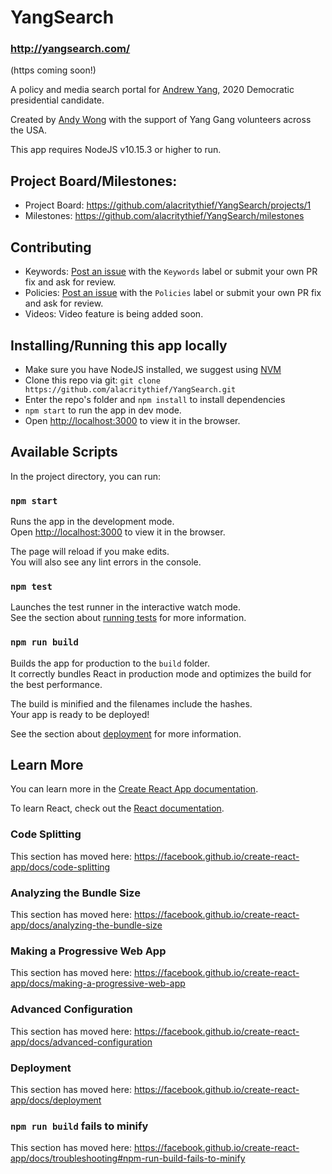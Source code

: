 # YangSearch
### http://yangsearch.com/
(https coming soon!)

A policy and media search portal for [Andrew Yang](https://www.yang2020.com/), 2020 Democratic presidential candidate.

Created by [Andy Wong](https://github.com/alacritythief) with the support of Yang Gang volunteers across the USA.

This app requires NodeJS v10.15.3 or higher to run.

## Project Board/Milestones:
* Project Board: https://github.com/alacritythief/YangSearch/projects/1
* Milestones: https://github.com/alacritythief/YangSearch/milestones

## Contributing
* Keywords: [Post an issue](https://github.com/alacritythief/YangSearch/issues) with the `Keywords` label or submit your own PR fix and ask for review.
* Policies: [Post an issue](https://github.com/alacritythief/YangSearch/issues) with the `Policies` label or submit your own PR fix and ask for review.
* Videos: Video feature is being added soon.

## Installing/Running this app locally

* Make sure you have NodeJS installed, we suggest using [NVM](https://github.com/nvm-sh/nvm)
* Clone this repo via git: `git clone https://github.com/alacritythief/YangSearch.git`
* Enter the repo's folder and `npm install` to install dependencies 
* `npm start` to run the app in dev mode.
* Open [http://localhost:3000](http://localhost:3000) to view it in the browser.

## Available Scripts

In the project directory, you can run:

### `npm start`

Runs the app in the development mode.<br>
Open [http://localhost:3000](http://localhost:3000) to view it in the browser.

The page will reload if you make edits.<br>
You will also see any lint errors in the console.

### `npm test`

Launches the test runner in the interactive watch mode.<br>
See the section about [running tests](https://facebook.github.io/create-react-app/docs/running-tests) for more information.

### `npm run build`

Builds the app for production to the `build` folder.<br>
It correctly bundles React in production mode and optimizes the build for the best performance.

The build is minified and the filenames include the hashes.<br>
Your app is ready to be deployed!

See the section about [deployment](https://facebook.github.io/create-react-app/docs/deployment) for more information.

## Learn More

You can learn more in the [Create React App documentation](https://facebook.github.io/create-react-app/docs/getting-started).

To learn React, check out the [React documentation](https://reactjs.org/).

### Code Splitting

This section has moved here: https://facebook.github.io/create-react-app/docs/code-splitting

### Analyzing the Bundle Size

This section has moved here: https://facebook.github.io/create-react-app/docs/analyzing-the-bundle-size

### Making a Progressive Web App

This section has moved here: https://facebook.github.io/create-react-app/docs/making-a-progressive-web-app

### Advanced Configuration

This section has moved here: https://facebook.github.io/create-react-app/docs/advanced-configuration

### Deployment

This section has moved here: https://facebook.github.io/create-react-app/docs/deployment

### `npm run build` fails to minify

This section has moved here: https://facebook.github.io/create-react-app/docs/troubleshooting#npm-run-build-fails-to-minify
